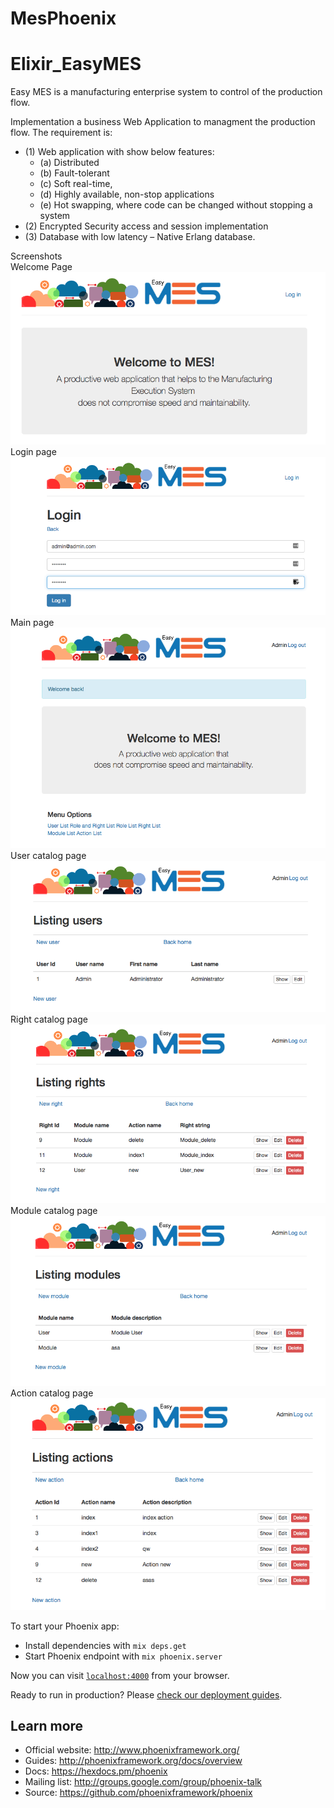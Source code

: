 # MesPhoenix

# Elixir_EasyMES
Easy MES is a manufacturing enterprise system to control of the production flow.

Implementation a business Web Application to managment the production flow. 
The requirement is:
* (1)	Web application with  show below features: 
     * (a)	Distributed
     * (b)	Fault-tolerant
     * (c)	Soft real-time,
     * (d)	Highly available, non-stop applications
     * (e)	Hot swapping, where code can be changed without stopping a system
* (2)	Encrypted Security access and session implementation 
* (3)	Database with low latency – Native Erlang database.

Screenshots
<br>
Welcome Page
<br>
![](https://github.com/EnriqueAldana/Elixir_EasyMES/blob/master/priv/static/images/EasyMES_Welcome_page.png)
<br>
Login page
![](https://github.com/EnriqueAldana/Elixir_EasyMES/blob/master/priv/static/images/EasyMES_Login_page.png)
<br>
Main page
![](https://github.com/EnriqueAldana/Elixir_EasyMES/blob/master/priv/static/images/EasyMES_Main_page.png)
<br>
User catalog page
![](https://github.com/EnriqueAldana/Elixir_EasyMES/blob/master/priv/static/images/EasyMES_User_Catalog.png)
<br>
Right catalog page
![](https://github.com/EnriqueAldana/Elixir_EasyMES/blob/master/priv/static/images/EasyMES_Right_Catalog.png)
<br>
Module catalog page
![](https://github.com/EnriqueAldana/Elixir_EasyMES/blob/master/priv/static/images/EasyMES_Module_Catalog.png)
<br>
Action catalog page
![](https://github.com/EnriqueAldana/Elixir_EasyMES/blob/master/priv/static/images/EasyMES_Action_Catalog.png)



To start your Phoenix app:

  * Install dependencies with `mix deps.get`
  * Start Phoenix endpoint with `mix phoenix.server`

Now you can visit [`localhost:4000`](http://localhost:4000) from your browser.

Ready to run in production? Please [check our deployment guides](http://www.phoenixframework.org/docs/deployment).

## Learn more

  * Official website: http://www.phoenixframework.org/
  * Guides: http://phoenixframework.org/docs/overview
  * Docs: https://hexdocs.pm/phoenix
  * Mailing list: http://groups.google.com/group/phoenix-talk
  * Source: https://github.com/phoenixframework/phoenix
